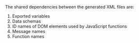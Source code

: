 The shared dependencies between the generated XML files are:

1. Exported variables
2. Data schemas
3. ID names of DOM elements used by JavaScript functions
4. Message names
5. Function names